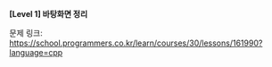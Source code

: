 **[Level 1] 바탕화면 정리**

문제 링크: https://school.programmers.co.kr/learn/courses/30/lessons/161990?language=cpp
